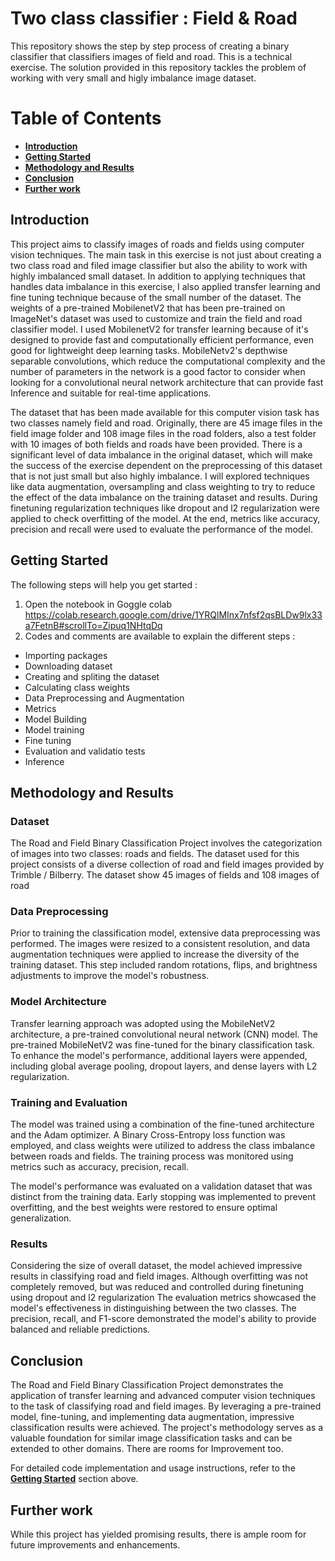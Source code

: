 # Two class classifier : Field & Road

This repository shows the step by step process of creating a binary classifier that classifiers images of field and road. This is a technical exercise.  The solution provided in this repository tackles the problem of working with very small and higly imbalance image dataset.

# Table of Contents
* [**Introduction**](##Introduction)
* [**Getting Started**](##Getting-Started)
* [**Methodology and Results**](##Methodology-and-Results)
* [**Conclusion** ](##Conclusion)
* [**Further work** ](##Further-work)

## Introduction
This project aims to classify images of roads and fields using computer vision techniques. The main task in this exercise is not just about creating a two class road and filed image classifier but also the ability to work with highly imbalanced small dataset. In addition to applying techniques that handles data imbalance in this exercise,  I also applied transfer learning and fine tuning technique because of the small number of the dataset. The weights of a pre-trained MobilenetV2 that has been pre-trained on ImageNet's dataset was used to customize and train the field and road classifier model. I used MobilenetV2 for transfer learning because of it's designed to provide fast and computationally efficient performance, even good for lightweight deep learning tasks. MobileNetv2's depthwise separable convolutions, which reduce the computational complexity and the number of parameters in the network is a good factor to consider when looking for a convolutional neural network architecture that can provide fast Inference and suitable for real-time applications.  

The dataset that has been made available for this computer vision task has two classes namely field and road. Originally, there are 45 image files in the field image folder and 108 image files in the road folders, also a test folder with 10 images of both fields and roads have been provided. There is a significant level of data imbalance in the original dataset, which will make the success of the exercise dependent on the preprocessing of this dataset that is not just small  but also highly imbalance. I will explored techniques like data augmentation, oversampling and class weighting to try to reduce the effect of the data imbalance on the training dataset and results. During finetuning regularization techniques like dropout and l2 regularization were applied to check  overfitting of the model. At the end, metrics like accuracy, precision and recall were used to evaluate the performance of the model. 


## Getting Started
The  following steps will help you get started :

1. Open the notebook in Goggle colab
https://colab.research.google.com/drive/1YRQlMInx7nfsf2qsBLDw9lx33a7FetnB#scrollTo=Zipuq1NHtqDq
3. Codes and comments are available to explain the different steps :

* Importing packages
* Downloading dataset
* Creating and spliting the dataset 
* Calculating class weights
* Data Preprocessing and Augmentation 
* Metrics
* Model Building
* Model training
* Fine tuning
* Evaluation and validatio tests
* Inference

## Methodology and Results
### Dataset

The Road and Field Binary Classification Project involves the categorization of images into two classes: roads and fields. The dataset used for this project consists of a diverse collection of road and field images provided by Trimble / Bilberry. The dataset show 45 images of fields and 108 images of road 

### Data Preprocessing

Prior to training the classification model, extensive data preprocessing was performed. The images were resized to a consistent resolution, and data augmentation techniques were applied to increase the diversity of the training dataset. This step included random rotations, flips, and brightness adjustments to improve the model's robustness.

### Model Architecture

Transfer learning approach was adopted using the MobileNetV2 architecture, a pre-trained convolutional neural network (CNN) model. The pre-trained MobileNetV2 was fine-tuned for the binary classification task. To enhance the model's performance, additional layers were appended, including global average pooling, dropout layers, and dense layers with L2 regularization.

### Training and Evaluation

The model was trained using a combination of the fine-tuned architecture and the Adam optimizer. A Binary Cross-Entropy loss function was employed, and class weights were utilized to address the class imbalance between roads and fields. The training process was monitored using metrics such as accuracy, precision, recall.

The model's performance was evaluated on a validation dataset that was distinct from the training data. Early stopping was implemented to prevent overfitting, and the best weights were restored to ensure optimal generalization.

### Results

Considering the size of overall dataset, the model achieved impressive results in classifying road and field images. Although overfitting was not completely  removed, but was reduced and controlled during finetuning using dropout and l2 regularization  The evaluation metrics showcased the model's effectiveness in distinguishing between the two classes. The precision, recall, and F1-score demonstrated the model's ability to provide balanced and reliable predictions.



## Conclusion

The Road and Field Binary Classification Project demonstrates the application of transfer learning and advanced computer vision techniques to the task of classifying road and field images. By leveraging a pre-trained model, fine-tuning, and implementing data augmentation,  impressive classification results were achieved. The project's methodology serves as a valuable foundation for similar image classification tasks and can be extended to other domains. There are rooms for Improvement too.

For detailed code implementation and usage instructions, refer to the [**Getting Started**](##Getting-Started) section above.


## Further work
While this project has yielded promising results, there is ample room for future improvements and enhancements.

